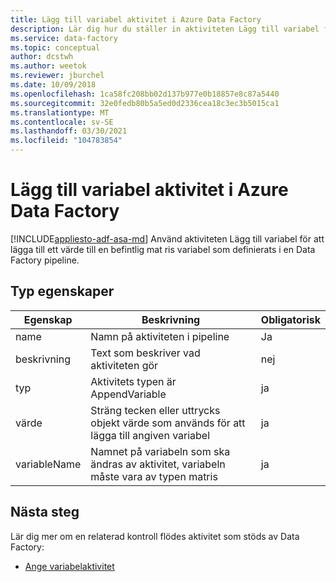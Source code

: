 ```yaml
---
title: Lägg till variabel aktivitet i Azure Data Factory
description: Lär dig hur du ställer in aktiviteten Lägg till variabel för att lägga till ett värde till en befintlig mat ris variabel som definieras i en Data Factory pipeline
ms.service: data-factory
ms.topic: conceptual
author: dcstwh
ms.author: weetok
ms.reviewer: jburchel
ms.date: 10/09/2018
ms.openlocfilehash: 1ca58fc208bb02d137b977e0b18857e8c87a5440
ms.sourcegitcommit: 32e0fedb80b5a5ed0d2336cea18c3ec3b5015ca1
ms.translationtype: MT
ms.contentlocale: sv-SE
ms.lasthandoff: 03/30/2021
ms.locfileid: "104783854"
---
```

# <a name="append-variable-activity-in-azure-data-factory"></a>Lägg till variabel aktivitet i Azure Data Factory
[!INCLUDE[appliesto-adf-asa-md](includes/appliesto-adf-asa-md.md)]
Använd aktiviteten Lägg till variabel för att lägga till ett värde till en befintlig mat ris variabel som definierats i en Data Factory pipeline.

## <a name="type-properties"></a>Typ egenskaper

Egenskap | Beskrivning | Obligatorisk
-------- | ----------- | --------
name | Namn på aktiviteten i pipeline | Ja
beskrivning | Text som beskriver vad aktiviteten gör | nej
typ | Aktivitets typen är AppendVariable | ja
värde | Sträng tecken eller uttrycks objekt värde som används för att lägga till angiven variabel | ja
variableName | Namnet på variabeln som ska ändras av aktivitet, variabeln måste vara av typen matris | ja

## <a name="next-steps"></a>Nästa steg
Lär dig mer om en relaterad kontroll flödes aktivitet som stöds av Data Factory: 

- [Ange variabelaktivitet](control-flow-set-variable-activity.md)

